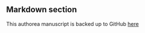 ## Markdown section

This authorea manuscript is backed up to GitHub [here](https://github.com/slochower/Scientific-Paper)